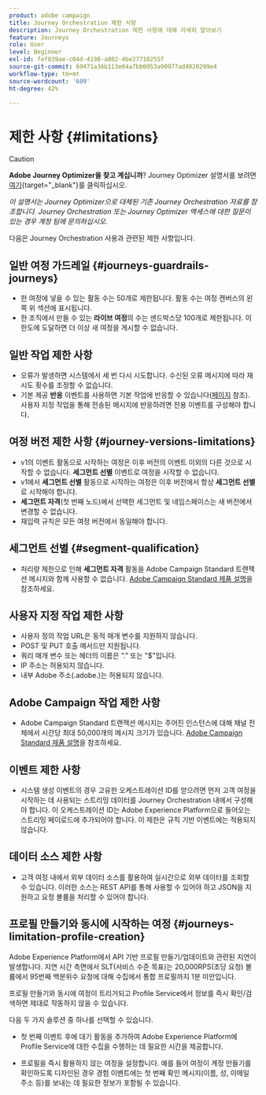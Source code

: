 ```yaml
---
product: adobe campaign
title: Journey Orchestration 제한 사항
description: Journey Orchestration 제한 사항에 대해 자세히 알아보기
feature: Journeys
role: User
level: Beginner
exl-id: fef039ae-c04d-4198-a082-4be27710255f
source-git-commit: 69471a36b113e04a7bb0953a90977ad4020299e4
workflow-type: tm+mt
source-wordcount: '609'
ht-degree: 42%

---
```


# 제한 사항 {#limitations}


>[!CAUTION]
>
>**Adobe Journey Optimizer을 찾고 계십니까**? Journey Optimizer 설명서를 보려면 [여기](https://experienceleague.adobe.com/ko/docs/journey-optimizer/using/ajo-home){target="_blank"}를 클릭하십시오.
>
>
>_이 설명서는 Journey Optimizer으로 대체된 기존 Journey Orchestration 자료를 참조합니다. Journey Orchestration 또는 Journey Optimizer 액세스에 대한 질문이 있는 경우 계정 팀에 문의하십시오._



다음은 Journey Orchestration 사용과 관련된 제한 사항입니다.

## 일반 여정 가드레일 {#journeys-guardrails-journeys}

* 한 여정에 넣을 수 있는 활동 수는 50개로 제한됩니다. 활동 수는 여정 캔버스의 왼쪽 위 섹션에 표시됩니다.
* 한 조직에서 만들 수 있는 **라이브 여정**&#x200B;의 수는 샌드박스당 100개로 제한됩니다. 이 한도에 도달하면 더 이상 새 여정을 게시할 수 없습니다.

## 일반 작업 제한 사항

* 오류가 발생하면 시스템에서 세 번 다시 시도합니다. 수신된 오류 메시지에 따라 재시도 횟수를 조정할 수 없습니다. 
* 기본 제공 **반응** 이벤트를 사용하면 기본 작업에 반응할 수 있습니다([페이지](../building-journeys/reaction-events.md) 참조). 사용자 지정 작업을 통해 전송된 메시지에 반응하려면 전용 이벤트를 구성해야 합니다. 

## 여정 버전 제한 사항 {#journey-versions-limitations}

* v1의 이벤트 활동으로 시작하는 여정은 이후 버전의 이벤트 이외의 다른 것으로 시작할 수 없습니다. **세그먼트 선별** 이벤트로 여정을 시작할 수 없습니다.
* v1에서 **세그먼트 선별** 활동으로 시작하는 여정은 이후 버전에서 항상 **세그먼트 선별**&#x200B;로 시작해야 합니다.
* **세그먼트 자격**(첫 번째 노드)에서 선택한 세그먼트 및 네임스페이스는 새 버전에서 변경할 수 없습니다.
* 재입력 규칙은 모든 여정 버전에서 동일해야 합니다.

## 세그먼트 선별 {#segment-qualification}

* 처리량 제한으로 인해 **세그먼트 자격** 활동을 Adobe Campaign Standard 트랜잭션 메시지와 함께 사용할 수 없습니다. [Adobe Campaign Standard 제품 설명](https://helpx.adobe.com/kr/legal/product-descriptions/campaign-standard.html)을 참조하세요. 
 

## 사용자 지정 작업 제한 사항

* 사용자 정의 작업 URL은 동적 매개 변수를 지원하지 않습니다.  
* POST 및 PUT 호출 메서드만 지원됩니다. 
* 쿼리 매개 변수 또는 헤더의 이름은 “.” 또는 &quot;$&quot;입니다. 
* IP 주소는 허용되지 않습니다. 
* 내부 Adobe 주소(.adobe.)는 허용되지 않습니다.
 

## Adobe Campaign 작업 제한 사항

* Adobe Campaign Standard 트랜잭션 메시지는 주어진 인스턴스에 대해 채널 전체에서 시간당 최대 50,000개의 메시지 크기가 있습니다. [Adobe Campaign Standard 제품 설명](https://helpx.adobe.com/kr/legal/product-descriptions/campaign-standard.html)을 참조하세요. 
 

## 이벤트 제한 사항

* 시스템 생성 이벤트의 경우 고유한 오케스트레이션 ID를 얻으려면 먼저 고객 여정을 시작하는 데 사용되는 스트리밍 데이터를 Journey Orchestration 내에서 구성해야 합니다. 이 오케스트레이션 ID는 Adobe Experience Platform으로 들어오는 스트리밍 페이로드에 추가되어야 합니다. 이 제한은 규칙 기반 이벤트에는 적용되지 않습니다.
 

## 데이터 소스 제한 사항

* 고객 여정 내에서 외부 데이터 소스를 활용하여 실시간으로 외부 데이터를 조회할 수 있습니다. 이러한 소스는 REST API를 통해 사용할 수 있어야 하고 JSON을 지원하고 요청 볼륨을 처리할 수 있어야 합니다.

## 프로필 만들기와 동시에 시작하는 여정 {#journeys-limitation-profile-creation}

Adobe Experience Platform에서 API 기반 프로필 만들기/업데이트와 관련된 지연이 발생합니다. 지연 시간 측면에서 SLT(서비스 수준 목표)는 20,000RPS(초당 요청) 볼륨에서 95번째 백분위수 요청에 대해 수집에서 통합 프로필까지 1분 미만입니다.

프로필 만들기와 동시에 여정이 트리거되고 Profile Service에서 정보를 즉시 확인/검색하면 제대로 작동하지 않을 수 있습니다.

다음 두 가지 솔루션 중 하나를 선택할 수 있습니다.

* 첫 번째 이벤트 후에 대기 활동을 추가하여 Adobe Experience Platform에 Profile Service에 대한 수집을 수행하는 데 필요한 시간을 제공합니다.

* 프로필을 즉시 활용하지 않는 여정을 설정합니다. 예를 들어 여정이 계정 만들기를 확인하도록 디자인된 경우 경험 이벤트에는 첫 번째 확인 메시지(이름, 성, 이메일 주소 등)를 보내는 데 필요한 정보가 포함될 수 있습니다.
